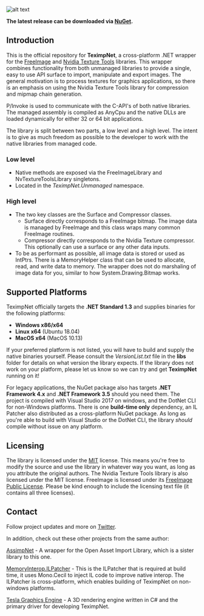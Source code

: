 ![alt text](https://bitbucket.org/Starnick/teximpnet/raw/9837c5c4afd6a18826f570a4437330e0e2f3b906/logo.png "TeximpNet Logo")

**The latest release can be downloaded via  [NuGet](https://www.nuget.org/packages/TeximpNet/).**

## Introduction ##
This is the official repository for **TeximpNet**, a cross-platform .NET wrapper for the [FreeImage](http://freeimage.sourceforge.net/) and [Nvidia Texture Tools](https://github.com/castano/nvidia-texture-tools) libraries. This wrapper combines functionality from both unmanaged libraries to provide a single, easy to use API surface to import, manipulate and export images. The general motivation is to process textures for graphics applications, so there is an emphasis on using the Nvidia Texture Tools library for compression and mipmap chain generation. 

P/Invoke is used to communicate with the C-API's of both native libraries. The managed assembly is compiled as AnyCpu and the native DLLs are loaded dynamically for either 32 or 64 bit applications.

The library is split between two parts, a low level and a high level. The intent is to give as much freedom as possible to the developer to work with the native libraries from managed code.

### Low level ###

* Native methods are exposed via the FreeImageLibrary and NvTextureToolsLibrary singletons.
* Located in the *TeximpNet.Unmanaged* namespace.

### High level ###

* The two key classes are the Surface and Compressor classes. 
    * Surface directly corresponds to a FreeImage bitmap. The image data is managed by FreeImage and this class wraps many common FreeImage routines.
    * Compressor directly corresponds to the Nvidia Texture compressor. This optionally can use a surface or any other data inputs.
* To be as performant as possible, all image data is stored or used as IntPtrs. There is a MemoryHelper class that can be used to allocate, read, and write data to memory. The wrapper does not do marshaling of image data for you, similar to how System.Drawing.Bitmap works.

## Supported Platforms ##

TeximpNet officially targets the **.NET Standard 1.3** and supplies binaries for the following platforms:

* **Windows x86/x64**
* **Linux x64** (Ubuntu 18.04)
* **MacOS x64** (MacOS 10.13)

If your preferred platform is not listed, you will have to build and supply the native binaries yourself. Please consult the *VersionList.txt* file in the **libs** folder for details on what version the library expects. If the library does not work on your platform, please let us know so we can try and get **TeximpNet** running on it!

For legacy applications, the NuGet package also has targets **.NET Framework 4.x** and **.NET Framework 3.5** should you need them. The project is compiled with Visual Studio 2017 on windows, and the DotNet CLI for non-Windows platforms. There is one **build-time only** dependency, an IL Patcher also distributed as a cross-platform NuGet package. As long as you're
able to build with Visual Studio or the DotNet CLI, the library *should* compile without issue on any platform.

## Licensing ##

The library is licensed under the [MIT](https://opensource.org/licenses/MIT) license. This means you're free to modify the source and use the library in whatever way you want, as long as you attribute the original authors. The Nvidia Texture Tools library is also licensed under the MIT license. FreeImage is licensed under its [FreeImage Public License](http://freeimage.sourceforge.net/freeimage-license.txt). Please be kind enough to include the licensing text file (it contains all three licenses).

## Contact ##

Follow project updates and more on [Twitter](https://twitter.com/Tesla3D/).

In addition, check out these other projects from the same author:

[AssimpNet](https://bitbucket.org/Starnick/assimpnet) - A wrapper for the Open Asset Import Library, which is a sister library to this one.

[MemoryInterop.ILPatcher](https://bitbucket.org/Starnick/memoryinterop.ilpatcher) - This is the ILPatcher that is required at build time, it uses Mono.Cecil to inject IL code to improve native interop. The ILPatcher is cross-platform, which enables building of TeximpNet on non-windows platforms.

[Tesla Graphics Engine](https://bitbucket.org/Starnick/tesla3d) - A 3D rendering engine written in C# and the primary driver for developing TeximpNet.
